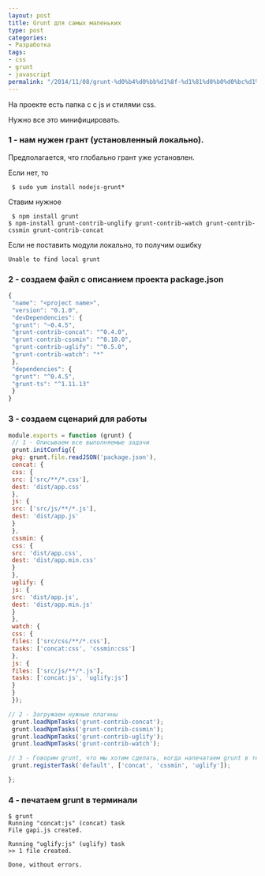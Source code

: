 ```yaml
---
layout: post
title: Grunt для самых маленьких
type: post
categories:
- Разработка
tags:
- css
- grunt
- javascript
permalink: "/2014/11/08/grunt-%d0%b4%d0%bb%d1%8f-%d1%81%d0%b0%d0%bc%d1%8b%d1%85-%d0%bc%d0%b0%d0%bb%d0%b5%d0%bd%d1%8c%d0%ba%d0%b8%d1%85/"
---
```

На проекте есть папка с с js и стилями css.

Нужно все это минифицировать.

### 1 - нам нужен грант (установленный локально).

Предполагается, что глобально грант уже установлен.

Если нет, то

```shell
 $ sudo yum install nodejs-grunt*
```

Ставим нужное

```shell
 $ npm install grunt  
$ npm-install grunt-contrib-unglify grunt-contrib-watch grunt-contrib-cssmin grunt-contrib-concat
```

Если не поставить модули локально, то получим ошибку

```
Unable to find local grunt
```

### 2 - создаем файл с описанием проекта package.json

```javascript
{  
 "name": "<project name>",  
 "version": "0.1.0",  
 "devDependencies": {  
 "grunt": "~0.4.5",  
 "grunt-contrib-concat": "^0.4.0",  
 "grunt-contrib-cssmin": "^0.10.0",  
 "grunt-contrib-uglify": "^0.5.0",  
 "grunt-contrib-watch": "*"  
 },  
 "dependencies": {  
 "grunt": "^0.4.5",  
 "grunt-ts": "^1.11.13"  
 }  
}
```

### 3 - создаем сценарий для работы

```javascript
module.exports = function (grunt) {  
 // 1 - Описываем все выполняемые задачи  
 grunt.initConfig({  
 pkg: grunt.file.readJSON('package.json'),  
 concat: {  
 css: {  
 src: ['src/**/*.css'],  
 dest: 'dist/app.css'  
 },  
 js: {  
 src: ['src/js/**/*.js'],  
 dest: 'dist/app.js'  
 }  
 },  
 cssmin: {  
 css: {  
 src: 'dist/app.css',  
 dest: 'dist/app.min.css'  
 }  
 },  
 uglify: {  
 js: {  
 src: 'dist/app.js',  
 dest: 'dist/app.min.js'  
 }  
 },  
 watch: {  
 css: {  
 files: ['src/css/**/*.css'],  
 tasks: ['concat:css', 'cssmin:css']  
 },  
 js: {  
 files: ['src/js/**/*.js'],  
 tasks: ['concat:js', 'uglify:js']  
 }  
 }  
 });

// 2 - Загружаем нужные плагины  
 grunt.loadNpmTasks('grunt-contrib-concat');  
 grunt.loadNpmTasks('grunt-contrib-cssmin');  
 grunt.loadNpmTasks('grunt-contrib-uglify');  
 grunt.loadNpmTasks('grunt-contrib-watch');

// 3 - Говорим grunt, что мы хотим сделать, когда напечатаем grunt в терминале.  
 grunt.registerTask('default', ['concat', 'cssmin', 'uglify']);

};
```

### 4 - печатаем grunt в терминали

```shell
$ grunt  
Running "concat:js" (concat) task  
File gapi.js created.

Running "uglify:js" (uglify) task  
>> 1 file created.

Done, without errors.
```

